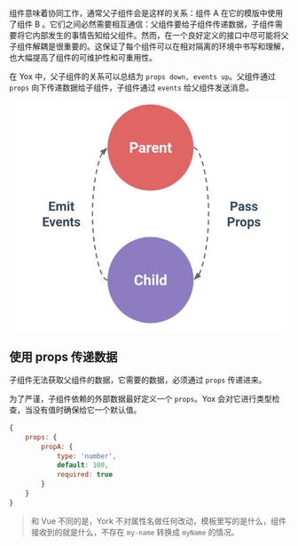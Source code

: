 组件意味着协同工作，通常父子组件会是这样的关系：组件 A 在它的模版中使用了组件 B 。它们之间必然需要相互通信：父组件要给子组件传递数据，子组件需要将它内部发生的事情告知给父组件。然而，在一个良好定义的接口中尽可能将父子组件解耦是很重要的。这保证了每个组件可以在相对隔离的环境中书写和理解，也大幅提高了组件的可维护性和可重用性。

在 Yox 中，父子组件的关系可以总结为 `props down, events up`。父组件通过 `props` 向下传递数据给子组件，子组件通过 `events` 给父组件发送消息。

![](/assets/props-events.png)

## 使用 props 传递数据

子组件无法获取父组件的数据，它需要的数据，必须通过 `props` 传递进来。

为了严谨，子组件依赖的外部数据最好定义一个 `props`。Yox 会对它进行类型检查，当没有值时确保给它一个默认值。

```javascript
{
    props: {
        propA: {
            type: 'number',
            default: 100,
            required: true
        }
    }
}
```

> 和 Vue 不同的是，York 不对属性名做任何改动，模板里写的是什么，组件接收到的就是什么，不存在 `my-name` 转换成 `myName` 的情况。
